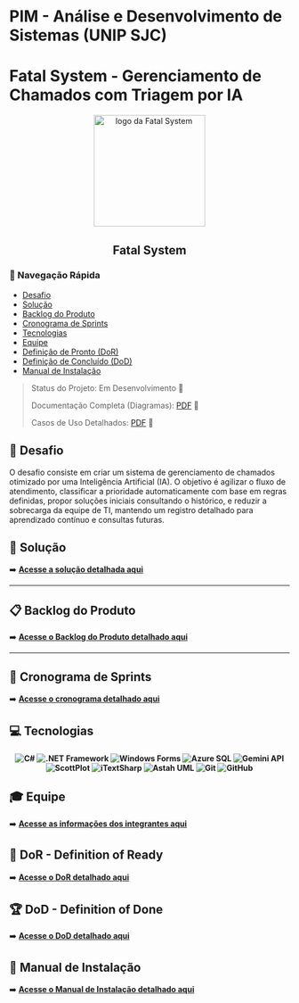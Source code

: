 # PIM - Análise e Desenvolvimento de Sistemas (UNIP SJC)

# Fatal System - Gerenciamento de Chamados com Triagem por IA

<p align="center">
     <img src="docs/img/Fatal_System_Logo_FINAL.png" alt="logo da Fatal System" width="200">
     <h2 align="center"> Fatal System</h2>
</p>

### 🧭 Navegação Rápida

* [Desafio](#desafio)
* [Solução](#solucao)
* [Backlog do Produto](#backlog)
* [Cronograma de Sprints](#sprints)
* [Tecnologias](#tecnologias)
* [Equipe](#equipe)
* [Definição de Pronto (DoR)](#dor)
* [Definição de Concluído (DoD)](#dod)
* [Manual de Instalação](#manual)

> Status do Projeto: Em Desenvolvimento 🚧
>
> Documentação Completa (Diagramas): [PDF](docs/Links/Diagramas.pdf) 📄 
>
> Casos de Uso Detalhados: [PDF](docs/Links/UseCaseD.pdf) 📄
>

## 🏅 Desafio <a id="desafio"></a>

O desafio consiste em criar um sistema de gerenciamento de chamados otimizado por uma Inteligência Artificial (IA). O objetivo é agilizar o fluxo de atendimento, classificar a prioridade automaticamente com base em regras definidas, propor soluções iniciais consultando o histórico, e reduzir a sobrecarga da equipe de TI, mantendo um registro detalhado para aprendizado contínuo e consultas futuras.

## 🏅 Solução <a id="solucao"></a>

➡️ **[Acesse a solução detalhada aqui](docs/solprop.md)**

---

## 📋 Backlog do Produto <a id="backlog"></a>

➡️ **[Acesse o Backlog do Produto detalhado aqui](docs/backlog.md)**

---

## 📅 Cronograma de Sprints <a id="sprints"></a>

➡️ **[Acesse o cronograma detalhado aqui](docs/Cronograma_Sprints.md)**

## 💻 Tecnologias <a id="tecnologias"></a>

<h4 align="center">
  <img src="https://img.shields.io/badge/C%23-blueviolet?style=for-the-badge&logo=csharp&logoColor=white" alt="C#">
  <img src="https://img.shields.io/badge/.NET%20Framework-blue?style=for-the-badge&logo=dotnet&logoColor=white" alt=".NET Framework">
  <img src="https://img.shields.io/badge/Windows%20Forms-lightblue?style=for-the-badge&logo=windows&logoColor=black" alt="Windows Forms">
  <img src="https://img.shields.io/badge/Azure%20SQL-blue?style=for-the-badge&logo=microsoftsqlserver&logoColor=white" alt="Azure SQL">
  <img src="https://img.shields.io/badge/Gemini%20API-orange?style=for-the-badge&logo=google&logoColor=white" alt="Gemini API">
  <img src="https://img.shields.io/badge/ScottPlot-purple?style=for-the-badge" alt="ScottPlot">
  <img src="https://img.shields.io/badge/iTextSharp-red?style=for-the-badge" alt="iTextSharp">
  <img src="https://img.shields.io/badge/Astah%20UML-grey?style=for-the-badge" alt="Astah UML">
  <img src="https://img.shields.io/badge/Git-black?style=for-the-badge&logo=git&logoColor=white" alt="Git">
  <img src="https://img.shields.io/badge/GitHub-100000?style=for-the-badge&logo=github&logoColor=white" alt="GitHub">
</h4>


## 🎓 Equipe <a id="equipe"></a>

➡️ **[Acesse as informações dos integrantes aqui](integrantes.md)**


## 🏃‍ DoR - Definition of Ready <a id="dor"></a>

➡️ **[Acesse o DoR detalhado aqui](docs/DoR.md)**


## 🏆 DoD - Definition of Done <a id="dod"></a>

➡️ **[Acesse o DoD detalhado aqui](docs/DoD.md)**


## 📖 Manual de Instalação <a id="manual"></a>

➡️ **[Acesse o Manual de Instalação detalhado aqui](docs/Manual_Instalação.md)**






